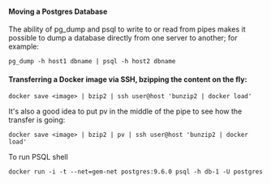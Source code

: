 
#### Moving a Postgres Database

The ability of pg_dump and psql to write to or read from pipes makes it possible to dump a database directly from one server to another; for example:

    pg_dump -h host1 dbname | psql -h host2 dbname

#### Transferring a Docker image via SSH, bzipping the content on the fly:

    docker save <image> | bzip2 | ssh user@host 'bunzip2 | docker load'

It's also a good idea to put pv in the middle of the pipe to see how the transfer is going:

    docker save <image> | bzip2 | pv | ssh user@host 'bunzip2 | docker load'

To run PSQL shell

    docker run -i -t --net=gem-net postgres:9.6.0 psql -h db-1 -U postgres
